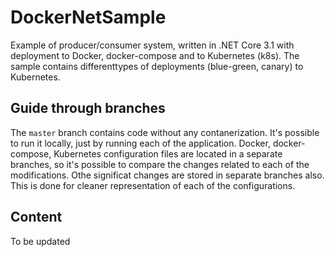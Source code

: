 # DockerNetSample

Example of producer/consumer system, written in .NET Core 3.1 with deployment to Docker, docker-compose and to Kubernetes (k8s). The sample contains differenttypes of deployments (blue-green, canary) to Kubernetes.

## Guide through branches

The `master` branch contains code without any contanerization. It's possible to run it locally, just by running each of the application.
Docker, docker-compose, Kubernetes configuration files are located in a separate branches, so it's possible to compare the changes related to each of the modifications.
Othe significat changes are stored in separate branches also. This is done for cleaner representation of each of the configurations.

## Content

To be updated
